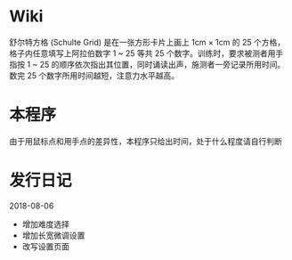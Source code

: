 # Wiki
舒尔特方格 (Schulte Grid) 是在一张方形卡片上画上 1cm × 1cm 的 25 个方格，格子内任意填写上阿拉伯数字 1 ~ 25 等共 25 个数字。训练时，要求被测者用手指按 1 ~ 25 的顺序依次指出其位置，同时诵读出声，施测者一旁记录所用时间。数完 25 个数字所用时间越短，注意力水平越高。
# 本程序
由于用鼠标点和用手点的差异性，本程序只给出时间，处于什么程度请自行判断

# 发行日记
2018-08-06
- 增加难度选择
- 增加长宽微调设置
- 改写设置页面